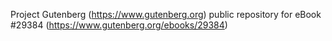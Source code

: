 Project Gutenberg (https://www.gutenberg.org) public repository for eBook #29384 (https://www.gutenberg.org/ebooks/29384)
